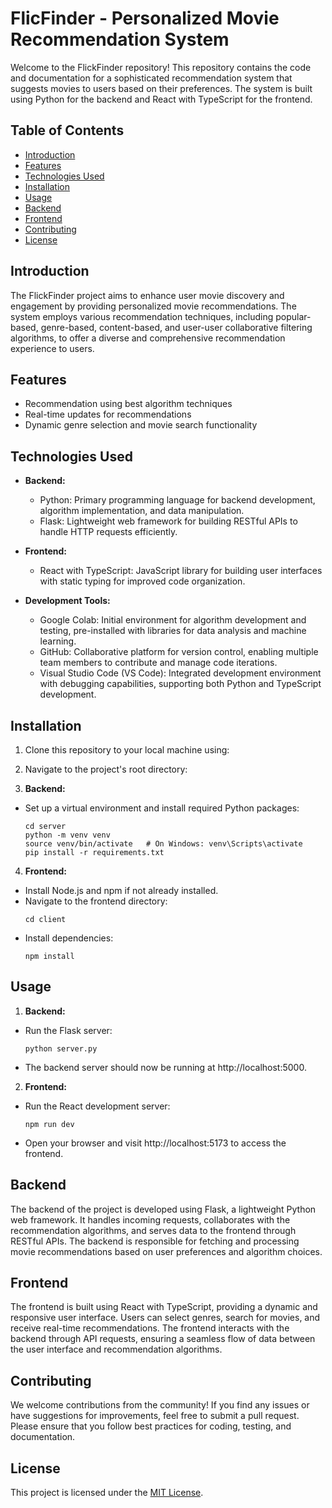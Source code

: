 # FlicFinder - Personalized Movie Recommendation System 

Welcome to the FlickFinder repository! This repository contains the code and documentation for a sophisticated recommendation system that suggests movies to users based on their preferences. The system is built using Python for the backend and React with TypeScript for the frontend.

## Table of Contents

- [Introduction](#introduction)
- [Features](#features)
- [Technologies Used](#technologies-used)
- [Installation](#installation)
- [Usage](#usage)
- [Backend](#backend)
- [Frontend](#frontend)
- [Contributing](#contributing)
- [License](#license)

## Introduction

The FlickFinder project aims to enhance user movie discovery and engagement by providing personalized movie recommendations. The system employs various recommendation techniques, including popular-based, genre-based, content-based, and user-user collaborative filtering algorithms, to offer a diverse and comprehensive recommendation experience to users.

## Features

- Recommendation using best algorithm techniques
- Real-time updates for recommendations
- Dynamic genre selection and movie search functionality

## Technologies Used

- **Backend:**
  - Python: Primary programming language for backend development, algorithm implementation, and data manipulation.
  - Flask: Lightweight web framework for building RESTful APIs to handle HTTP requests efficiently.

- **Frontend:**
  - React with TypeScript: JavaScript library for building user interfaces with static typing for improved code organization.

- **Development Tools:**
  - Google Colab: Initial environment for algorithm development and testing, pre-installed with libraries for data analysis and machine learning.
  - GitHub: Collaborative platform for version control, enabling multiple team members to contribute and manage code iterations.
  - Visual Studio Code (VS Code): Integrated development environment with debugging capabilities, supporting both Python and TypeScript development.

## Installation

1. Clone this repository to your local machine using:

2. Navigate to the project's root directory:

3. **Backend:**
- Set up a virtual environment and install required Python packages:
  ```
  cd server
  python -m venv venv
  source venv/bin/activate   # On Windows: venv\Scripts\activate
  pip install -r requirements.txt
  ```

4. **Frontend:**
- Install Node.js and npm if not already installed.
- Navigate to the frontend directory:
  ```
  cd client
  ```
- Install dependencies:
  ```
  npm install
  ```

## Usage

1. **Backend:**
- Run the Flask server:
  ```
  python server.py
  ```
- The backend server should now be running at http://localhost:5000.

2. **Frontend:**
- Run the React development server:
  ```
  npm run dev
  ```
- Open your browser and visit http://localhost:5173 to access the frontend.

## Backend

The backend of the project is developed using Flask, a lightweight Python web framework. It handles incoming requests, collaborates with the recommendation algorithms, and serves data to the frontend through RESTful APIs. The backend is responsible for fetching and processing movie recommendations based on user preferences and algorithm choices.

## Frontend

The frontend is built using React with TypeScript, providing a dynamic and responsive user interface. Users can select genres, search for movies, and receive real-time recommendations. The frontend interacts with the backend through API requests, ensuring a seamless flow of data between the user interface and recommendation algorithms.

## Contributing

We welcome contributions from the community! If you find any issues or have suggestions for improvements, feel free to submit a pull request. Please ensure that you follow best practices for coding, testing, and documentation.

## License

This project is licensed under the [MIT License](LICENSE).
